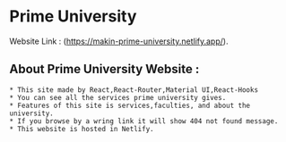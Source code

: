 # Prime University

Website Link : (https://makin-prime-university.netlify.app/).

## About Prime University Website :
    * This site made by React,React-Router,Material UI,React-Hooks
    * You can see all the services prime university gives.
    * Features of this site is services,faculties, and about the university.
    * If you browse by a wring link it will show 404 not found message.
    * This website is hosted in Netlify.
